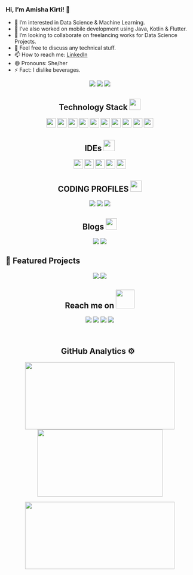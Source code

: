 ### Hi, I’m Amisha Kirti! 👋
- 👀 I’m interested in Data Science & Machine Learning.
- 🌱 I’ve also worked on mobile development using Java, Kotlin & Flutter.
- 💞️ I’m looking to collaborate on freelancing works for Data Science Projects.
- 💬 Feel free to discuss any technical stuff.
- 📫 How to reach me: [LinkedIn](http://www.linkedin.com/in/amisha-kirti-6410)
- 😄 Pronouns: She/her
- ⚡ Fact: I dislike beverages.


<!---
amisha64/amisha64 is a ✨ special ✨ repository because its `README.md` (this file) appears on your GitHub profile.
You can click the Preview link to take a look at your changes.
--->


 <p align="center">
 <img src="https://gpvc.arturio.dev/amisha64"/>
 <img src="https://img.shields.io/github/last-commit/amisha64/amisha64">
 <a href="https://github.com/amisha64?tab=repositories"><img src="https://img.shields.io/github/stars/amisha64?affiliations=OWNER%2CCOLLABORATOR&color=success"></a>
<!--  <img src="https://badges.pufler.dev/visits/amisha64/amisha64"/>
 <img src="https://badges.pufler.dev/years/amisha64"/>
 <img src="https://badges.pufler.dev/repos/amisha64"/>
 <img src="https://badges.pufler.dev/commits/monthly/amisha64"/> -->
 
<!--  <br>
 <img src="https://github-profile-trophy.vercel.app/?username=amisha64&row=1"/> -->
</p>
<h2 align="center">Technology Stack <img src="https://media.giphy.com/media/WUlplcMpOCEmTGBtBW/giphy.gif" width="30"></h2>

<p align="center">
 <img src="https://img.shields.io/badge/python-3776AB.svg?&style=for-the-badge&logo=python&logoColor=white" height="25"/>
 <img src="https://img.shields.io/badge/-Java-05122A?style=flat&logo=Java&logoColor=FFA518" height="25"/>
 <img src="https://img.shields.io/badge/-C++-05122A?style=flat&logo=C%2B%2B&logoColor=00599C" height="25"/>
 <img src="https://img.shields.io/badge/anaconda-42B029.svg?&style=flat-square&logo=anaconda&logoColor=white" height="25"/>
 <img src="https://img.shields.io/badge/django-%23092E20.svg?style=for-the-badge&logo=django&logoColor=white" height="25"/>
 <img src="https://img.shields.io/badge/Flutter-%2302569B.svg?style=for-the-badge&logo=Flutter&logoColor=white" height="25"/>
 <img src="https://img.shields.io/badge/kotlin-%230095D5.svg?style=for-the-badge&logo=kotlin&logoColor=white" height="25"/>
 <img src="https://img.shields.io/badge/-Bootstrap-05122A?style=flat&logo=bootstrap&logoColor=563D7C" height="25"/>
 <img src="https://img.shields.io/badge/-HTML5-E34F26?style=flat-square&logo=html5&logoColor=white" height="25"/>
 <img src="https://img.shields.io/badge/-CSS3-1572B6?style=flat-square&logo=css3" height="25"/>

</p>
<h2 align="center">IDEs <img src="https://media.giphy.com/media/WUlplcMpOCEmTGBtBW/giphy.gif" width="30"></h2>

<p align="center">
 <img src="https://img.shields.io/badge/Eclipse-FE7A16.svg?style=for-the-badge&logo=Eclipse&logoColor=white" height="25"/>
 <img src="https://img.shields.io/badge/Visual%20Studio%20Code-0078d7.svg?style=for-the-badge&logo=visual-studio-code&logoColor=white" height="25"/>
 <img src="https://img.shields.io/badge/jupyter-F3631D.svg?&style=flat-square&logo=jupyter&logoColor=white" height="25"/>
 <img src="https://img.shields.io/badge/Colab-F9AB00?style=for-the-badge&logo=googlecolab&color=525252" height="25"/>
 <img src="https://img.shields.io/badge/Android_Studio-3DDC84?style=for-the-badge&logo=android-studio&logoColor=white" height="25"/>
</p>

<h2 align="center">CODING PROFILES <img src="https://media.giphy.com/media/RPNjhgRAoqLVJvrlPP/giphy.gif" width="30"></h2>
<p align="center">
<a href = "https://leetcode.com/kirti_amisha/"><img src="https://img.shields.io/badge/-LeetCode-FFA116?style=for-the-badge&logo=LeetCode&logoColor=black" /></a>
<a href = "https://www.codechef.com/users/amisha6410"><img src="https://img.shields.io/badge/-CodeChef-5B4638?style=for-the-badge&logo=CodeChef&logoColor=white" /></a>
<a href = "https://www.hackerrank.com/amishakirti6410?hr_r=1"><img src="https://img.shields.io/badge/-Hackerrank-2EC866?style=for-the-badge&logo=HackerRank&logoColor=white" /></a>
</p>                                                                                                                              
                                                                                                                              
<h2 align="center">Blogs <img src="https://media.giphy.com/media/Ra7qHOOr080dY5xpW3/giphy.gif" width="30"></h2>
<p align="center">
<a href = "https://amishakirti6410.hashnode.dev/"><img src="https://img.shields.io/badge/Hashnode-2962FF?style=for-the-badge&logo=hashnode&logoColor=white" /></a>
<a href = "https://auth.geeksforgeeks.org/user/amishakirti6410/articles"><img src="https://img.shields.io/badge/GeeksforGeeks-gray?style=for-the-badge&logo=geeksforgeeks&logoColor=35914c" /></a>
</p>

## 🔖 Featured Projects

<p align="center">
  <a href="https://github.com/amisha64/Steel-Edu">
   <img align="center" src="https://github-readme-stats.vercel.app/api/pin/?username=amisha64&repo=Steel-Edu&theme=dark" />
  </a>
   <a href="https://github.com/amisha64/EducatVerse_TecHacks">
   <img align="center" src="https://github-readme-stats.vercel.app/api/pin/?username=amisha64&repo=EducatVerse_TecHacks&theme=dark" />
  </a>
</p>

<h2 align="center">Reach me on <img src="https://media.giphy.com/media/mGcNjsfWAjY5AEZNw6/giphy.gif" width="50"></h2>
<p align="center">
<img src="https://img.shields.io/badge/-kirti_amisha-purple?style=flat-square&logo=instagram&logoColor=white&link=https://instagram.com/kirti_amisha/" />
<img src="https://img.shields.io/badge/-amishakirti6410@gmail.com-c14438?style=flat-square&logo=Gmail&logoColor=white&link=mailto:amishakirti6410@gmail.com" />
<img src="https://img.shields.io/badge/-Amisha_Kirti-blue?style=flat-square&logo=Linkedin&logoColor=white&link=https://www.linkedin.com/in/amisha-kirti-6410//" />
<img src="https://img.shields.io/badge/-kirtiastic-blue?style=flat-square&logo=twitter&logoColor=white&link=https://twitter.com/kirtiastic" />

</p>
<br>
<h2 align="center">GitHub Analytics ⚙️ &nbsp;</h2>
<p align="center">
<a href="https://github.com/amisha64">
  <img height="180em" width = "400em" src="https://github-readme-stats-eight-theta.vercel.app/api?username=amisha64&show_icons=true&theme=algolia&include_all_commits=true&count_private=true"/>
  <img height="180em" width = "335em" src="https://github-readme-stats-eight-theta.vercel.app/api/top-langs/?username=amisha64&layout=compact&langs_count=8&theme=algolia"/>
</a>
</p>

<p align = "center">
<img height="180em" width = "400em" src="https://github-readme-streak-stats.herokuapp.com/?user=amisha64&show_icons=true&locale=en&layout=compact&theme=algolia&line_height=0" />
</p> 
<!---
<p align = "center">
 <img src="https://activity-graph.herokuapp.com/graph?username=sidharth178&theme=redical">
</p>  
--->
